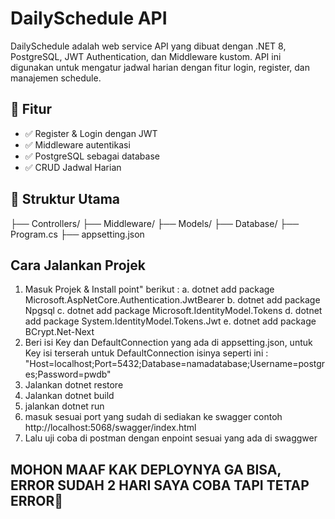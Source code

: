 # DailySchedule API

DailySchedule adalah web service API yang dibuat dengan .NET 8, PostgreSQL, JWT Authentication, dan Middleware kustom. API ini digunakan untuk mengatur jadwal harian dengan fitur login, register, dan manajemen schedule.

## 🚀 Fitur

- ✅ Register & Login dengan JWT
- ✅ Middleware autentikasi
- ✅ PostgreSQL sebagai database
- ✅ CRUD Jadwal Harian

## 📁 Struktur Utama

├── Controllers/
├── Middleware/
├── Models/
├── Database/
├── Program.cs
├── appsetting.json

## Cara Jalankan Projek
1. Masuk Projek & Install point" berikut :
   a. dotnet add package Microsoft.AspNetCore.Authentication.JwtBearer
   b. dotnet add package Npgsql
   c. dotnet add package Microsoft.IdentityModel.Tokens
   d. dotnet add package System.IdentityModel.Tokens.Jwt
   e. dotnet add package BCrypt.Net-Next
3. Beri isi Key dan DefaultConnection yang ada di appsetting.json, untuk Key isi terserah untuk DefaultConnection isinya seperti ini : "Host=localhost;Port=5432;Database=namadatabase;Username=postgres;Password=pwdb"
2. Jalankan dotnet restore
3. Jalankan dotnet build
4. jalankan dotnet run
5. masuk sesuai port yang sudah di sediakan ke swagger
   contoh http://localhost:5068/swagger/index.html
7. Lalu uji coba di postman dengan enpoint sesuai yang ada di swaggwer


## MOHON MAAF KAK DEPLOYNYA GA BISA, ERROR SUDAH 2 HARI SAYA COBA TAPI TETAP ERROR🙏
   
